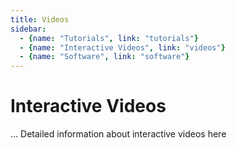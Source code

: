 ```yaml
---
title: Videos
sidebar: 
  - {name: "Tutorials", link: "tutorials"}
  - {name: "Interactive Videos", link: "videos"}
  - {name: "Software", link: "software"}
---
```


# Interactive Videos

... Detailed information about interactive videos here